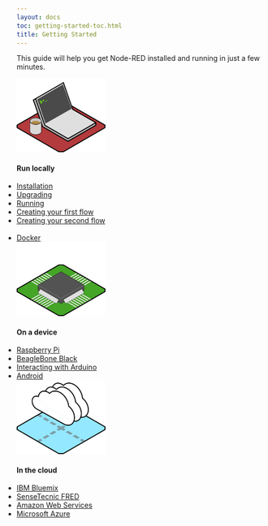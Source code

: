 ```yaml
---
layout: docs
toc: getting-started-toc.html
title: Getting Started
---
```


This guide will help you get Node-RED installed and running in just a few minutes.

<div class="grid">
    <div class="col-1-3 ">
        <img src="/images/platform-local.png" width="175">
        <h4>Run locally</h4>
        <ul style="margin: 0; padding: 0">
            <li><a href="/docs/getting-started/installation">Installation</a></li>
            <li><a href="/docs/getting-started/upgrading">Upgrading</a></li>
            <li><a href="/docs/getting-started/running">Running</a></li>
            <li><a href="/docs/getting-started/first-flow">Creating your first flow</a></li>
            <li><a href="/docs/getting-started/second-flow">Creating your second flow</a><br><br></li>
            <li><a href="/docs/platforms/docker">Docker</a></li>
        </ul>
    </div>
    <div class="col-1-3 ">
        <img src="/images/platform-device.png" width="175">
        <h4>On a device</h4>
        <ul style="margin: 0; padding: 0">
            <li><a href="/docs/hardware/raspberrypi">Raspberry Pi</a></li>
            <li><a href="/docs/hardware/beagleboneblack">BeagleBone Black</a></li>
            <li><a href="/docs/hardware/arduino">Interacting with Arduino</a></li>
            <li><a href="/docs/platforms/android">Android</a></li>
        </ul>
    </div>
    <div class="col-1-3 ">
        <img src="/images/platform-cloud.png" width="175">
        <h4>In the cloud</h4>
        <ul style="margin: 0; padding: 0">
            <li><a href="/docs/platforms/bluemix">IBM Bluemix</a></li>
            <li><a href="https://fred.sensetecnic.com/">SenseTecnic FRED</a></li>
            <li><a href="/docs/platforms/aws">Amazon Web Services</a></li>
            <li><a href="/docs/platforms/azure">Microsoft Azure</a></li>
        </ul>
    </div>
</div>
